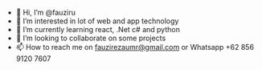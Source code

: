 - 👋 Hi, I’m @fauziru
- 👀 I’m interested in lot of web and app technology
- 🌱 I’m currently learning react, .Net c# and python
- 💞️ I’m looking to collaborate on some projects
- 📫 How to reach me on fauzirezaumr@gmail.com or Whatsapp +62 856 9120 7607

<!---
fauziru/fauziru is a ✨ special ✨ repository because its `README.md` (this file) appears on your GitHub profile.
You can click the Preview link to take a look at your changes.
--->

